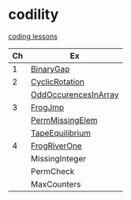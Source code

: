 # codility
[coding lessons](https://app.codility.com/programmers/)

| Ch | Ex |
|---------|----------|
|1|[BinaryGap](https://app.codility.com/demo/results/training6J46KE-KW6/)|
|2|[CyclicRotation](https://app.codility.com/demo/results/trainingHUP8ZK-WAC/)|
||[OddOccurencesInArray](https://app.codility.com/demo/results/trainingJ8E55V-JGU/)|
|3|[FrogJmp](https://app.codility.com/demo/results/trainingEZXMNT-JHB/)
||[PermMissingElem](https://app.codility.com/demo/results/trainingCGS6KH-R8P/)
||[TapeEquilibrium](https://app.codility.com/demo/results/trainingJNGDBF-RNQ/)|
|4|[FrogRiverOne](https://app.codility.com/demo/results/trainingAGWENJ-8KH/)|
||MissingInteger
||PermCheck
||MaxCounters


